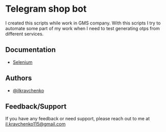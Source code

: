 
# Telegram shop bot

I created this scripts while work in GMS company. With this scripts
I try to automate some part of my work when I need to test generating
otps from different services.  



## Documentation

- [Selenium](https://www.selenium.dev/selenium/docs/api/py/api.html)


## Authors

- [@ilkravchenko](https://github.com/ilkravchenko)


## Feedback/Support

If you have any feedback or need support, please reach out to me at il.kravchenko115@gmail.com

